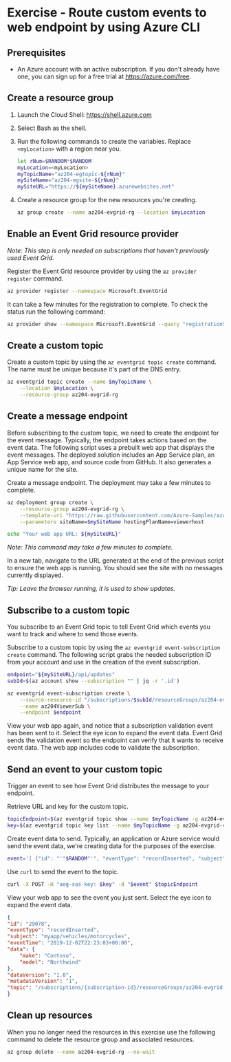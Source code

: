 # Exercise - Route custom events to web endpoint by using Azure CLI

## Prerequisites

- An Azure account with an active subscription. If you don't already have one, you can sign up for a free trial at <https://azure.com/free>.

## Create a resource group

1. Launch the Cloud Shell: <https://shell.azure.com>
2. Select Bash as the shell.
3. Run the following commands to create the variables. Replace `<myLocation>` with a region near you.

    ```bash
    let rNum=$RANDOM*$RANDOM
    myLocation=<myLocation>
    myTopicName="az204-egtopic-${rNum}"
    mySiteName="az204-egsite-${rNum}"
    mySiteURL="https://${mySiteName}.azurewebsites.net"
    ```

4. Create a resource group for the new resources you're creating.

    ```bash
    az group create --name az204-evgrid-rg --location $myLocation
    ```

## Enable an Event Grid resource provider

*Note: This step is only needed on subscriptions that haven't previously used Event Grid.*

Register the Event Grid resource provider by using the `az provider register` command.

```bash
az provider register --namespace Microsoft.EventGrid
```

It can take a few minutes for the registration to complete. To check the status run the following command:

```bash
az provider show --namespace Microsoft.EventGrid --query "registrationState"
```

## Create a custom topic

Create a custom topic by using the `az eventgrid topic create` command. The name must be unique because it's part of the DNS entry.

```bash
az eventgrid topic create --name $myTopicName \
    --location $myLocation \
    --resource-group az204-evgrid-rg
```

## Create a message endpoint

Before subscribing to the custom topic, we need to create the endpoint for the event message. Typically, the endpoint takes actions based on the event data. The following script uses a prebuilt web app that displays the event messages. The deployed solution includes an App Service plan, an App Service web app, and source code from GitHub. It also generates a unique name for the site.

Create a message endpoint. The deployment may take a few minutes to complete.

```bash
az deployment group create \
    --resource-group az204-evgrid-rg \
    --template-uri "https://raw.githubusercontent.com/Azure-Samples/azure-event-grid-viewer/main/azuredeploy.json" \
    --parameters siteName=$mySiteName hostingPlanName=viewerhost

echo "Your web app URL: ${mySiteURL}"
```

*Note: This command may take a few minutes to complete.*

In a new tab, navigate to the URL generated at the end of the previous script to ensure the web app is running. You should see the site with no messages currently displayed.

*Tip: Leave the browser running, it is used to show updates.*

## Subscribe to a custom topic

You subscribe to an Event Grid topic to tell Event Grid which events you want to track and where to send those events.

Subscribe to a custom topic by using the `az eventgrid event-subscription create` command. The following script grabs the needed subscription ID from your account and use in the creation of the event subscription.

```bash
endpoint="${mySiteURL}/api/updates"
subId=$(az account show --subscription "" | jq -r '.id')

az eventgrid event-subscription create \
    --source-resource-id "/subscriptions/$subId/resourceGroups/az204-evgrid-rg/providers/Microsoft.EventGrid/topics/$myTopicName" \
    --name az204ViewerSub \
    --endpoint $endpoint
```

View your web app again, and notice that a subscription validation event has been sent to it. Select the eye icon to expand the event data. Event Grid sends the validation event so the endpoint can verify that it wants to receive event data. The web app includes code to validate the subscription.

## Send an event to your custom topic

Trigger an event to see how Event Grid distributes the message to your endpoint.

Retrieve URL and key for the custom topic.

```bash
topicEndpoint=$(az eventgrid topic show --name $myTopicName -g az204-evgrid-rg --query "endpoint" --output tsv)
key=$(az eventgrid topic key list --name $myTopicName -g az204-evgrid-rg --query "key1" --output tsv)
```

Create event data to send. Typically, an application or Azure service would send the event data, we're creating data for the purposes of the exercise.

```bash
event='[ {"id": "'"$RANDOM"'", "eventType": "recordInserted", "subject": "myapp/vehicles/motorcycles", "eventTime": "'`date +%Y-%m-%dT%H:%M:%S%z`'", "data":{ "make": "Contoso", "model": "Northwind"},"dataVersion": "1.0"} ]'
```

Use `curl` to send the event to the topic.

```bash
curl -X POST -H "aeg-sas-key: $key" -d "$event" $topicEndpoint
```

View your web app to see the event you just sent. Select the eye icon to expand the event data.

```json
{
"id": "29078",
"eventType": "recordInserted",
"subject": "myapp/vehicles/motorcycles",
"eventTime": "2019-12-02T22:23:03+00:00",
"data": {
    "make": "Contoso",
    "model": "Northwind"
},
"dataVersion": "1.0",
"metadataVersion": "1",
"topic": "/subscriptions/{subscription-id}/resourceGroups/az204-evgrid-rg/providers/Microsoft.EventGrid/topics/az204-egtopic-589377852"
}
```

## Clean up resources

When you no longer need the resources in this exercise use the following command to delete the resource group and associated resources.

```bash
az group delete --name az204-evgrid-rg --no-wait
```
